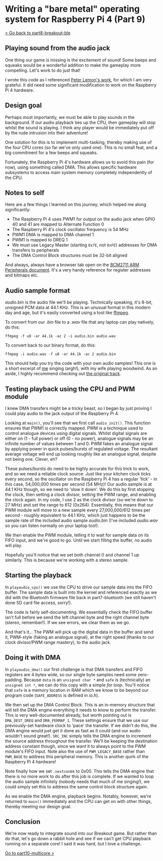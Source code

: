 Writing a "bare metal" operating system for Raspberry Pi 4 (Part 9)
===================================================================

[< Go back to part8-breakout-ble](../part8-breakout-ble)

Playing sound from the audio jack
---------------------------------
One thing our game is missing is the excitement of sound! Some beeps and squeaks would be a wonderful addition to make the gameplay more compelling. Let's work to do just that!

I wrote this code as I referenced [Peter Lemon's work](https://github.com/PeterLemon/RaspberryPi/tree/master/Sound/PWM/8BIT/44100Hz/Stereo/CPU), for which I am very grateful. It did need some significant modification to work on the Raspberry Pi 4 hardware.

Design goal
-----------
Perhaps most importantly, we must be able to play sounds in the background. If our audio playback ties up the CPU, then gameplay will stop whilst the sound is playing. I think any player would be immediately put off by the rude intrusion into their adventure!

One solution for this is to implement multi-tasking, thereby making use of the four CPU cores (so far we've only used one). This is no small feat, and a big commitment for a few beeps and squeaks.

Fortunately, the Raspberry Pi 4's hardware allows us to avoid this pain (for now), using something called DMA. This allows specific hardware subsystems to access main system memory completely independently of the CPU.

Notes to self
-------------
Here are a few things I learned on this journey, which helped me along significantly:

 * The Raspberry Pi 4 uses PWM1 for output on the audio jack when GPIO 40 and 41 are mapped to Alternate Function 0
 * The Raspberry Pi 4's clock oscillator frequency is 54 MHz
 * PWM1 DMA is mapped to DMA channel 1
 * PWM1 is mapped to DREQ 1
 * We must use Legacy Master (starting `0x7E`, not `0xFE`) addresses for DMA transfers to peripherals
 * The DMA Control Block structures must be 32-bit aligned

And always, always have a browser tab open on the [BCM2711 ARM Peripherals document](https://www.raspberrypi.org/documentation/hardware/raspberrypi/bcm2711/rpi_DATA_2711_1p0.pdf). It's a very handy reference for register addresses and bitmaps etc.

Audio sample format
-------------------
_audio.bin_ is the audio file we'll be playing. Technically speaking, it's 8-bit, unsigned PCM data at 44.1 KHz. This is an unusual format in this modern day and age, but it's easily converted using a tool like [ffmpeg](https://ffmpeg.org/).

To convert from our _.bin_ file to a _.wav_ file that any laptop can play natively, do this:

`ffmpeg -f u8 -ar 44.1k -ac 2 -i audio.bin audio.wav`

To convert back to our binary format, do this:

`ffmpeg -i audio.wav -f u8 -ar 44.1k -ac 2 audio.bin`

This should help you try the code with your own audio samples! This one is a short excerpt of [me](https://isometim.es) singing (argh!), with my wife playing woodwind. As an aside, I highly recommend checking out [the original track](https://www.youtube.com/watch?v=k1UoUNC3Wj0).

Testing playback using the CPU and PWM module
---------------------------------------------
I knew DMA transfers might be a tricky beast, so I began by just proving I could play audio to the jack output of the Raspberry Pi 4.

Looking at `main()`, you'll see that we first call `audio_init()`. This function ensures that PWM1 is correctly mapped. PWM is a technique used to control analogue devices using digital signals. Whilst digital signals are either on (1 - full power) or off (0 - no power), analogue signals may be an infinite number of values between 1 and 0. PWM fakes an analogue signal by applying power in quick pulses/bursts of regulated voltage. The resultant average voltage will end up looking roughly like an analogue signal, despite not being one. Clever, eh?

These pulses/bursts do need to be highly accurate for this trick to work, and so we need a reliable clock source. Just like your kitchen clock ticks every second, so the oscillator on the Raspberry Pi 4 has a regular 'tick' - in this case, 54,000,000 times per second (54 MHz)! Our audio sample is at 44.1 KHz though, so we need to 'slow it down'. We do this by first stopping the clock, then setting a clock divisor, setting the PWM range, and enabling the clock again. In my code, I use 2 as the clock divisor (so we're down to 27 MHz) and set the range to 612 (0x264). Essentially, this means that our PWM module will move to a new sample every 27,000,000/612 times per second - roughly equivalent to 44.1 KHz, which just happens to be the sample rate of the included audio sample _audio.bin_ (I've included _audio.wav_ so you can listen normally on your laptop too!).

We then enable the PWM module, telling it to wait for sample data on its FIFO input, and we're good to go. Until we start filling the buffer, no audio will play.

Hopefully you'll notice that we set both channel 0 and channel 1 up similarly. This is because we're working with a stereo sample.

Starting the playback
---------------------
In `playaudio_cpu()` we use the CPU to drive our sample data into the FIFO buffer. The sample data is built into the kernel and referenced exactly as we did with the Bluetooth firmware file back in part7-bluetooth (we still haven't done SD card file access, sorry!).

The code is fairly self-documenting. We essentially check the FIFO buffer isn't full before we send the left channel byte and the right channel byte (stereo, remember!). If we see errors, we clear them as we go.

And that's it... The PWM will pick up the digital data in the buffer and send it, PWM-style (faking an analogue signal), at the right speed (thanks to our clock divisor/PWM range mastery), to the audio jack.

Doing it with DMA
-----------------
In `playaudio_dma()` our first challenge is that DMA transfers and FIFO registers are 4 bytes wide, so our single byte samples need some zero-padding. Because `data` is an `unsigned char *` and `safe` is (technically) an `unsigned int *`, we can do this copy with a simple _for loop_. You'll notice that `safe` is a memory location in RAM which we know to be beyond our program code (`SAFE_ADDRESS` is defined in _io.h_).

We then set up the DMA Control Block. This is an in-memory structure that will tell the DMA engine everything it needs to know to perform the transfer. This is very well-documented already, but worth pointing out is `DMA_DEST_DREQ` and `DMA_PERMAP_1`. These settings ensure that we use our previously-set hardware clock to 'pace' the transfer. If we didn't do this, the DMA engine would just get it done as fast as it could (and our audio wouldn't sound great!). `SRC_INC` simply tells the DMA engine to increment the source address throughout the transfer. We'll be keeping the destination address constant though, since we want it to always point to the PWM module's FIFO input. Note also the use of `PWM_LEGACY_BASE` rather than `PWM_BASE` to address this peripheral memory. This is another quirk of the Raspberry Pi 4 hardware!

Note finally how we set `.nextconbk` to 0x00. This tells the DMA engine that there is no more work to do after this job is complete. If we wanted to loop the audio sample infinitely (nobody needs that much of me singing!), we could simply set this to address the same control block structure again.

As we enable the DMA engine, playback begins. Notably, however, we're returned to `main()` immediately and the CPU can get on with other things, thereby meeting our design goal.

Conclusion
----------
We're now ready to integrate sound into our Breakout game. But rather than do that, let's go down a rabbit hole and see if we can't get CPU playback running on a separate core! I said it was hard, but I love a challenge.

[Go to part10-multicore >](../part10-multicore)
